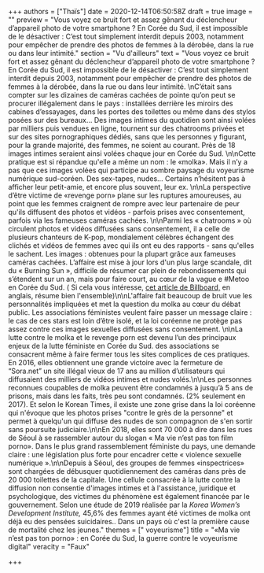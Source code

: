 +++
authors = ["Thaïs"]
date = 2020-12-14T06:50:58Z
draft = true
image = ""
preview = "Vous voyez ce bruit fort et assez gênant du déclencheur d’appareil photo de votre smartphone ? En Corée du Sud, il est impossible de le désactiver : C’est tout simplement interdit depuis 2003, notamment pour empêcher de prendre des photos de femmes à la dérobée, dans la rue ou dans leur intimité."
section = "Vu d'ailleurs"
text = "Vous voyez ce bruit fort et assez gênant du déclencheur d’appareil photo de votre smartphone ? En Corée du Sud, il est impossible de le désactiver : C’est tout simplement interdit depuis 2003, notamment pour empêcher de prendre des photos de femmes à la dérobée, dans la rue ou dans leur intimité.  \nC’était sans compter sur les dizaines de caméras cachées de pointe qu’on peut se procurer illégalement dans le pays : installées derrière les miroirs des cabines d’essayages, dans les portes des toilettes ou même dans des stylos posées sur des bureaux… Des images intimes du quotidien sont ainsi volées par milliers puis vendues  en ligne, tournent sur des chatrooms privées et sur des sites pornographiques dédiés, sans que les personnes y figurant, pour la grande majorité, des femmes, ne soient au courant.  Près de 18 images intimes seraient ainsi volées chaque jour en Corée du Sud. \n\nCette pratique est si répandue qu'elle a même un nom : le «molka». Mais il n’y a pas que ces images volées qui participe au sombre paysage du voyeurisme numérique sud-coréen. Des sex-tapes, nudes… Certains n’hésitent pas à afficher leur petit-amie, et encore plus souvent, leur ex. \n\nLa perspective d’être victime de «revenge porn» plane sur les ruptures amoureuses, au point que les femmes craignent de rompre avec leur partenaire de peur qu'ils diffusent des photos et vidéos - parfois prises avec consentement, parfois via les fameuses caméras cachées. \n\nParmi les « chatrooms » où circulent photos et vidéos diffusées sans consentement, il a celle de plusieurs chanteurs de K-pop, mondialement célèbres échangent des clichés et vidéos de femmes avec qui ils ont eu des rapports - sans qu'elles le sachent.  Les images : obtenues pour la plupart grâce aux fameuses caméras cachées. L’affaire est mise à jour lors d'un plus large scandale, dit du « Burning Sun », difficile de résumer car plein de rebondissements qui s’étendent sur un an, mais pour faire court, au cœur de la vague e #Metoo en Corée du Sud. ( Si cela vous intéresse, [cet article de Billboard,](https://www.billboard.com/articles/columns/k-town/8503818/burning-sun-scandal-timeline-seungri-jung-joon-young) en anglais, résume bien l'ensemble)\n\nL'affaire fait beaucoup de bruit vue les personnalités impliquées et met la question du molka au cœur du débat public. Les associations féministes veulent faire passer un message claire : le cas de ces stars est loin d’être isolé, et la loi coréenne ne protège pas assez contre ces images sexuelles diffusées sans consentement. \n\nLa lutte contre le molka et le revenge porn est devenu l’un des principaux enjeux de la lutte féministe en Corée du Sud. des associations se consacrent même à faire fermer tous les sites complices de ces pratiques. En 2016, elles obtiennent une grande victoire avec la fermeture de “Sora.net” un site illégal vieux de 17 ans au million d’utilisateurs qui diffusaient des milliers de vidéos intimes et nudes volés.\n\nLes personnes reconnues coupables de molka peuvent être condamnés à jusqu’à 5 ans de prisons, mais dans les faits, très peu sont condamnés. (2% seulement en 2017). Et selon le Korean Times, il existe une zone grise dans la loi coréenne qui  n'évoque que les photos prises \"contre le grès de la personne\" et permet à quelqu'un qui diffuse des nudes de son compagnon de s'en sortir sans poursuite judiciaire.\n\nEn 2018, elles sont 70 000 à dire dans les rues de Séoul à se rassembler autour du slogan  « Ma vie n’est pas ton  film porno». Dans le plus grand rassemblement féministe du pays, une demande claire : une législation plus forte pour encadrer cette « violence sexuelle numérique ».\n\nDepuis à Séoul, des groupes de femmes «inspectrices» sont chargées de débusquer quotidiennement des caméras dans près de 20 000 toilettes de la capitale. Une cellule consacrée à la lutte contre la diffusion non consentie d'images intimes et à l'assistance, juridique et psychologique, des victimes du phénomène est également financée par le gouvernement.  Selon une étude de 2019 réalisée par la _Korea Women’s Development Institute,_ 45,6% des femmes ayant été victimes de molka ont déjà eu des pensées suicidaires.. Dans un pays où c'est la première cause de mortalité chez les jeunes."
themes = [" voyeurisme"]
title = "«Ma vie n’est pas ton porno» : en Corée du Sud, la guerre contre le voyeurisme digital"
veracity = "Faux"

+++
